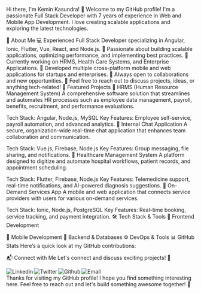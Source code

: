 Hi there, I'm Kemin Kasundra! 👋
Welcome to my GitHub profile! I'm a passionate Full Stack Developer with 7 years of experience in Web and Mobile App Development. I love creating scalable applications and exploring the latest technologies.

🚀 About Me
💻 Experienced Full Stack Developer specializing in Angular, Ionic, Flutter, Vue, React, and Node.js.
🔧 Passionate about building scalable applications, optimizing performance, and implementing best practices.
🌱 Currently working on HRMS, Health Care Systems, and Enterprise Applications.
📱 Developed multiple cross-platform mobile and web applications for startups and enterprises.
👯 Always open to collaborations and new opportunities.
💬 Feel free to reach out to discuss projects, ideas, or anything tech-related!
📌 Featured Projects
🏢 HRMS (Human Resource Management System)
A comprehensive software solution that streamlines and automates HR processes such as employee data management, payroll, benefits, recruitment, and performance evaluations.

Tech Stack: Angular, Node.js, MySQL
Key Features: Employee self-service, payroll automation, and advanced analytics.
💬 Internal Chat Application
A secure, organization-wide real-time chat application that enhances team collaboration and communication.

Tech Stack: Vue.js, Firebase, Node.js
Key Features: Group messaging, file sharing, and notifications.
🏥 Healthcare Management System
A platform designed to digitize and automate hospital workflows, patient records, and appointment scheduling.

Tech Stack: Flutter, Firebase, Node.js
Key Features: Telemedicine support, real-time notifications, and AI-powered diagnosis suggestions.
📲 On-Demand Services App
A mobile and web application that connects service providers with users for various on-demand services.

Tech Stack: Ionic, Node.js, PostgreSQL
Key Features: Real-time booking, service tracking, and payment integration.
🛠️ Tech Stack & Tools
🚀 Frontend Development
	
📱 Mobile Development
🔧 Backend & Databases
⚙️ DevOps & Tools
📊 GitHub Stats
Here’s a quick look at my GitHub contributions:



📬 Connect with Me
Let's connect and discuss exciting projects! 🚀

<img align="left" alt="Linkedin" src="https://img.shields.io/badge/LinkedIn-0077B5?style=for-the-badge&logo=linkedin&logoColor=white" />
<img align="left" alt="Twitter" src="https://img.shields.io/badge/Twitter-1DA1F2?style=for-the-badge&logo=twitter&logoColor=white" />
<img align="left" alt="Github" src="https://img.shields.io/badge/GitHub-100000?style=for-the-badge&logo=github&logoColor=white" />
<img align="left" alt="Email" src="https://img.shields.io/badge/Gmail-D14836?style=for-the-badge&logo=gmail&logoColor=white" />

<br />
Thanks for visiting my GitHub profile! I hope you find something interesting here. Feel free to reach out and let's build something awesome together! 🚀
